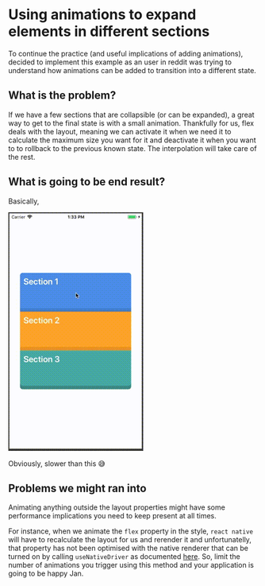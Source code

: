 # Using animations to expand elements in different sections

To continue the practice (and useful implications of adding animations), decided to implement this example as an user in reddit was trying to understand how animations can be added to transition into a different state.

## What is the problem?

If we have a few sections that are collapsible (or can be expanded), a great way to get to the final state is with a small animation. Thankfully for us, flex deals with the layout, meaning we can activate it when we need it to calculate the maximum size you want for it and deactivate it when you want to to rollback to the previous known state. The interpolation will take care of the rest.

## What is going to be end result?

Basically,

![The animation of flexbox](./static/aniflex.gif)

Obviously, slower than this 😅

## Problems we might ran into

Animating anything outside the layout properties might have some performance implications you need to keep present at all times.

For instance, when we animate the `flex` property in the style, `react native` will have to recalculate the layout for us and rerender it and unfortunatelly, that property has not been optimised with the native renderer that can be turned on by calling `useNativeDriver` as documented [here](https://facebook.github.io/react-native/docs/animations.html). So, limit the number of animations you trigger using this method and your application is going to be happy Jan.
